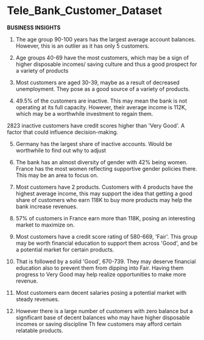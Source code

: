 # Tele_Bank_Customer_Dataset

**BUSINESS INSIGHTS**

1. The age group 90-100 years has the largest average account balances. However, this is an outlier as it has only 5 customers.

2. Age groups 40-69 have the most customers, which may be a sign of higher disposable incomes/ saving culture and thus a good prospect for a variety of products

3. Most customers are aged 30-39, maybe as a result of decreased unemployment. They pose as a good source of a variety of products.

4. 49.5% of the customers are inactive. This may mean the bank is not operating at its full capacity. However, their average income is 112K, which may be a worthwhile investment to regain them.

2823 inactive customers have credit scores higher than 'Very Good'. A factor that could influence decision-making.

5. Germany has the largest share of inactive accounts. Would be worthwhile to find out why to adjust

6. The bank has an almost diversity of gender with 42% being women. France has the most women reflecting supportive gender policies there.
This may be an area to focus on.

7. Most customers have 2 products. Customers with 4 products have the highest average income, this may support the idea that getting a good share of customers who earn 118K to buy more products may help the bank increase revenues.

8. 57% of customers in France earn more than 118K, posing an interesting market to maximize on.

9. Most customers have a credit score rating of 580-669, 'Fair'. This group may be worth financial education to support them across 'Good', and be a potential market for certain products.

10. That is followed by a solid 'Good', 670-739. They may deserve financial education also to prevent them from dipping into Fair.
Having them progress to Very Good may help realize opportunities to make more revenue.

11. Most customers earn decent salaries posing a potential market with steady revenues.

12. However there is a large number of customers with zero balance but a significant base of decent balances who may have higher disposable incomes or saving discipline Th few customers may afford certain relatable products.
